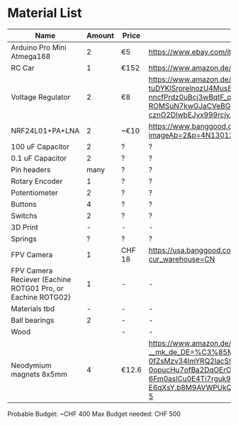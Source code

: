 # Material List

| Name | Amount | Price | Link |
| -------------------------- | - | --- | ---------------------------------------------------------------------------|
| Arduino Pro Mini Atmega168 | 2 | €5 | https://www.ebay.com/itm/Pro-Mini-Atmega168-Atmega328-5V-16M-For-Arduino-Nano-Replace-Atmega128/263520697903?ssPageName=STRK%3AMEBIDX%3AIT |
| RC Car | 1 | €152 | https://www.amazon.de/HYPER-GO-Brushless-Erwachsene-schneller/dp/B0CBMVT32F?shipTo=CH&source=ps-sl-shoppingads-lpcontext&ref_=fplfs&psc=1&smid=AENESPPY42O1O |
| Voltage Regulator | 2 | €8 | https://www.amazon.de/-/en/Voltage-Regulator-AMS1117-3-3V-SOT223-Pack/dp/B0CHK5WYH3/ref=sr_1_3?dib=eyJ2IjoiMSJ9.37djMkqkrRS-tuDYKlSrorelnozU4Mus8okEUBghElSFvT1nM7_HtMKuMZf9_miEKcRPvb7vYom30z7ul6-uOZ_7re-nncfPrdz0uBcj3wBqtF_oz1FsGJoolbHZD9O8omxOWz0PJRfQgbTOBvcMTqaQOp5EKiUZ0Xh07NzC4XqdTP4E64eZ041LHVKgg8w_xdOm-X_oj89yNjClQg9AeJosykqwtmUEecg-ROMSuN7kwGJaCVeBGvDujejReE27Vh4-cznO2DlwbEJyx999rcjy_JfGLDxAaH7h7gE70Gs.VsO8AM4Ny_DFYB4UVosON1yPaiixXlqqqVtQisRtJFw&dib_tag=se&keywords=AMS1117+3.3V+Voltage+regulator&qid=1708595068&sr=8-3 |
| NRF24L01+PA+LNA | 2 | ~€10 | https://www.banggood.com/Geekcreit-1100-Meter-Long-Distance-NRF24L01+PA+LNA-Wireless-Module-With-Antenna-Module-p-1057170.html?imageAb=2&p=4N130123074053201807&custlixnkid=118333&utm_campaign=23074053&utm_content=3312&akmClientCountry=CH&cur_warehouse=CN |
| 100 uF Capacitor | 2 | ? | ? | 
| 0.1 uF Capacitor | 2 | ? | ? |
| Pin headers | many | ? | ? |
| Rotary Encoder | 1 | ? | ? |
| Potentiometer | 2 | ? | ? |
| Buttons | 4 | ? | ? |
| Switchs | 2 | ? | ? |
| 3D Print | - | - | - |
| Springs | ? | ? | ? |
| FPV Camera | 1 | CHF 18 | https://usa.banggood.com/Eachine-TX02-FPV-Transmitter-NTSC-Super-Mini-AIO-5_8G-40CH-200mW-VTX-600TVL-1-or-4-Cmos-Camera-for-RC-Drone-p-1088368.html?cur_warehouse=CN |
| FPV Camera Reciever (Eachine ROTG01 Pro, or Eachine ROTG02)| 1 | - | - |
| Materials tbd | - | - | - |
| Ball bearings | 2 | - | - |
| Wood | | - | - | - |
| Neodymium magnets 8x5mm | 4 | €12.6 | https://www.amazon.de/Brudazon-Scheiben-Magnete-8x5mm-st%C3%A4rkste-Stufe/dp/B07TDQZYV7/ref=sr_1_5?__mk_de_DE=%C3%85M%C3%85%C5%BD%C3%95%C3%91&crid=3CGD0TJ4J1903&dib=eyJ2IjoiMSJ9.1Er-9VA1LU795qh0w-0fZsMzv34ImYRQ2lacS9TIS5hONlfhVmDhA8_bx7gspYUqwcYZIkREggZ0glIuB39lYqJtWAztdFhe9S842mFtcr9GEzujtBf30Y-0opucHu7ofBa2DqOErOAQanXuL3SWFfmAtnEXluEGAmOqOSrQSWt82nsS69USNmsrzvTNv5C8PuqpQxv-0WiuRk-6Fm0aslCu0E4Ti7rguk99JAJI_M2er4D2RGGcw8MvQiSqPv9w1Pfqs1A4lZnqe4D1LIDiHhQ_10EK8HJJ0kxs-E6qXsY.b8M9AVWPUkQZlDmzutbvBQvWirrSUMFjl1kZ2tFD77E&dib_tag=se&keywords=neodymium+magnets+8x5mm&qid=1708860380&sprefix=neodymium+magnets+8x5mm%2Caps%2C81&sr=8-5 |


Probable Budget: ~CHF 400
Max Budget needed: CHF 500
